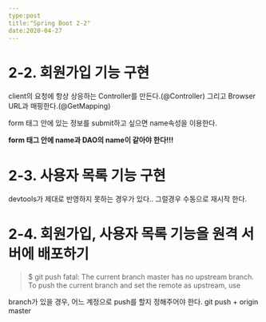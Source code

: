 ```yaml
---
type:post
title:"Spring Boot 2-2"
date:2020-04-27
---
```


# 2-2. 회원가입 기능 구현

client의 요청에 항상 상응하는 Controller를 만든다.(@Controller) 그리고 Browser URL과 매핑한다.(@GetMapping)

form 태그 안에 있는 정보를 submit하고 싶으면 name속성을 이용한다.

**form 태그 안에 name과 DAO의 name이 같아야 한다!!!**

# 2-3. 사용자 목록 기능 구현

devtools가 제대로 반영하지 못하는 경우가 있다.. 그럴경우 수동으로 재시작 한다.

# 2-4. 회원가입, 사용자 목록 기능을 원격 서버에 배포하기


>$ git push
>fatal: The current branch master has no upstream branch.
>To push the current branch and set the remote as upstream, use

branch가 있을 경우, 어느 계정으로 push를 할지 정해주어야 한다.
git push + origin master

